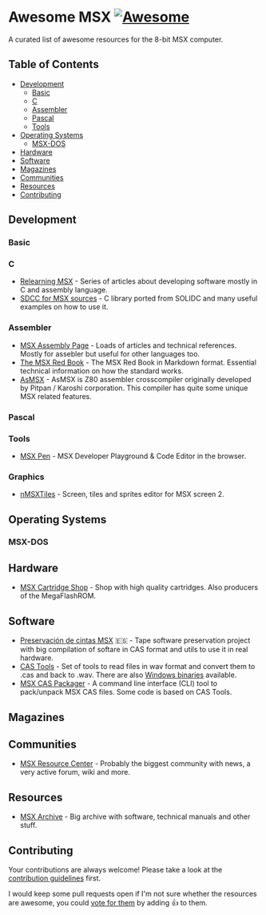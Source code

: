 # Awesome MSX [![Awesome](https://cdn.rawgit.com/sindresorhus/awesome/d7305f38d29fed78fa85652e3a63e154dd8e8829/media/badge.svg)](https://github.com/sindresorhus/awesome)

A curated list of awesome resources for the 8-bit MSX computer.

## Table of Contents

- [Development](#development)
  - [Basic](#basic)
  - [C](#c)
  - [Assembler](#assembler)
  - [Pascal](#pascal)
  - [Tools](#tools)
- [Operating Systems](#operating-systems)
  - [MSX-DOS](#msx-dos)
- [Hardware](#hardware)
- [Software](#software)
- [Magazines](#magazines)
- [Communities](#communities)
- [Resources](#resources)
- [Contributing](#contributing)

## Development

### Basic

### C

* [Relearning MSX](http://www.lavandeira.net/relearning-msx/) - Series of articles about developing software mostly in C and assembly language.
* [SDCC for MSX sources](http://smecers.appspot.com/SDCC_msx/index.htm) - C library ported from SOLIDC and many useful examples on how to use it.

### Assembler

* [MSX Assembly Page](http://map.grauw.nl/) - Loads of articles and technical references. Mostly for assebler but useful for other languages too.
* [The MSX Red Book](https://github.com/oraculo666/The-MSX-Red-Book) - The MSX Red Book in Markdown format. Essential technical information on how the standard works.
* [AsMSX](https://github.com/Fubukimaru/asMSX) - AsMSX is Z80 assembler crosscompiler originally developed by Pitpan / Karoshi corporation. This compiler has quite some unique MSX related features.

### Pascal

### Tools

* [MSX Pen](http://msxpen.com/) - MSX Developer Playground & Code Editor in the browser.

### Graphics

* [nMSXTiles](http://pentacour.com/nmsxtiles/) - Screen, tiles and sprites editor for MSX screen 2.

## Operating Systems

### MSX-DOS

## Hardware

* [MSX Cartridge Shop](http://www.msxcartridgeshop.com/) - Shop with high quality cartridges. Also producers of the MegaFlashROM.

## Software

* [Preservación de cintas MSX](http://cintasmsx.webcindario.com/) :es: - Tape software preservation project with big compilation of softare in CAS format and utils to use it in real hardware.
* [CAS Tools](https://github.com/joyrex2001/castools) - Set of tools to read files in wav format and convert them to .cas and back to .wav. There are also [Windows binaries](http://home.kabelfoon.nl/~vincentd/) available.
* [MSX CAS Packager](http://mcp.typeinference.com/) - A command line interface (CLI) tool to pack/unpack MSX CAS files. Some code is based on CAS Tools.

## Magazines

## Communities

* [MSX Resource Center](https://www.msx.org) - Probably the biggest community with news, a very active forum, wiki and more.

## Resources

* [MSX Archive](http://www.msxarchive.nl/pub/msx/) - Big archive with software, technical manuals and other stuff.

## Contributing

Your contributions are always welcome! Please take a look at the [contribution guidelines](https://github.com/fr3nd/awesome-msx/blob/master/CONTRIBUTING.md) first.

I would keep some pull requests open if I'm not sure whether the resources are awesome, you could [vote for them](https://github.com/fr3nd/awesome-msx/pulls) by adding :+1: to them.

